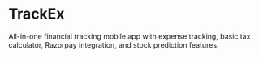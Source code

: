 # TrackEx
All-in-one financial tracking mobile app with expense tracking, basic tax calculator, Razorpay integration, and stock prediction features.
